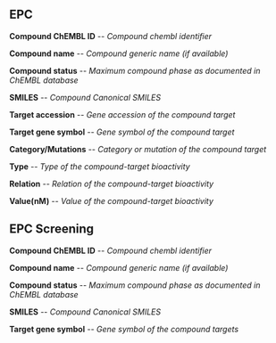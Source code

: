 ## EPC ##

**Compound ChEMBL ID** -- *Compound chembl identifier*

**Compound name** -- *Compound generic name (if available)*

**Compound status** -- *Maximum compound phase as documented in ChEMBL database*

**SMILES** -- *Compound Canonical SMILES*

**Target accession** -- *Gene accession of the compound target*

**Target gene symbol** -- *Gene symbol of the compound target*

**Category/Mutations** -- *Category or mutation of the compound target*

**Type** -- *Type of the compound-target bioactivity*

**Relation** -- *Relation of the compound-target bioactivity*

**Value(nM)** -- *Value of the compound-target bioactivity*



## EPC Screening ##

**Compound ChEMBL ID** -- *Compound chembl identifier*

**Compound name** -- *Compound generic name (if available)*

**Compound status** -- *Maximum compound phase as documented in ChEMBL database*

**SMILES** -- *Compound Canonical SMILES*

**Target gene symbol** -- *Gene symbol of the compound targets*
